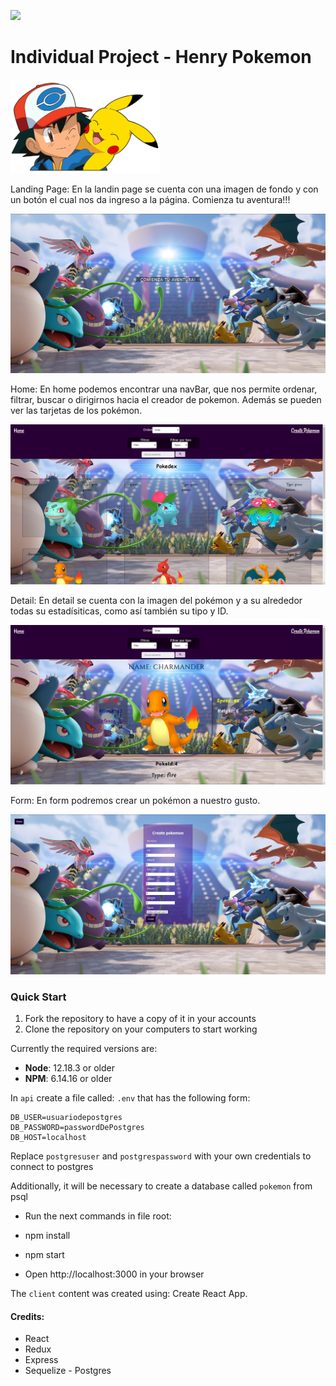 <p align='left'>
    <img src='https://static.wixstatic.com/media/85087f_0d84cbeaeb824fca8f7ff18d7c9eaafd~mv2.png/v1/fill/w_160,h_30,al_c,q_85,usm_0.66_1.00_0.01/Logo_completo_Color_1PNG.webp' </img>
</p>

# Individual Project - Henry Pokemon

<p align="left">
  <img height="150" src="./pokemon.png" />
</p>

Landing Page: En la landin page se cuenta con una imagen de fondo y con un botón el cual nos da ingreso a la página. Comienza tu aventura!!!

<p align="center">
  <img src="./Landing.png">
</p>

Home: En home podemos encontrar una navBar, que nos permite ordenar, filtrar, buscar o dirigirnos hacia el creador de pokemon. Además se pueden ver las tarjetas de los pokémon.

<p align="center">
  <img src="./Home.png">
</p>

Detail: En detail se cuenta con la imagen del pokémon y a su alrededor todas su estadísiticas, como así también su tipo y ID.

<p align="center">
  <img src="./PokeDetail.png">
</p>

Form: En form podremos crear un pokémon a nuestro gusto.

<p align="center">
  <img src="./Form.png">
</p>

### Quick Start 

1. Fork the repository to have a copy of it in your accounts
2. Clone the repository on your computers to start working


Currently the required versions are:

 * __Node__: 12.18.3 or older
 * __NPM__: 6.14.16 or older

In `api` create a file called: `.env` that has the following form:

```
DB_USER=usuariodepostgres
DB_PASSWORD=passwordDePostgres
DB_HOST=localhost
```

Replace `postgresuser` and `postgrespassword` with your own credentials to connect to postgres

Additionally, it will be necessary to create a database called `pokemon` from psql

* Run the next commands in file root:

* npm install

* npm start

* Open http://localhost:3000 in your browser

The `client` content was created using: Create React App.


#### Credits:
- React
- Redux
- Express
- Sequelize - Postgres